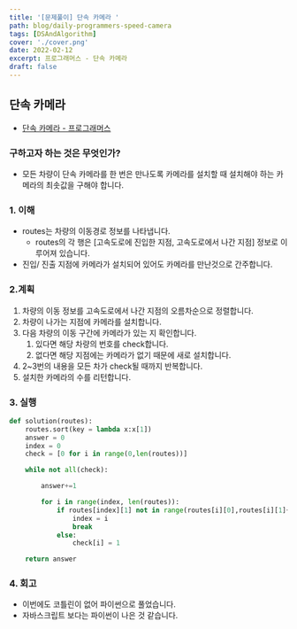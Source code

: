 ```yaml
---
title: '[문제풀이] 단속 카메라 '
path: blog/daily-programmers-speed-camera
tags: [DSAndAlgorithm]
cover: './cover.png'
date: 2022-02-12
excerpt: 프로그래머스 - 단속 카메라
draft: false
---
```


## 단속 카메라

- [단속 카메라 - 프로그래머스](https://programmers.co.kr/learn/courses/30/lessons/42884)

### 구하고자 하는 것은 무엇인가?

- 모든 차량이 단속 카메라를 한 번은 만나도록 카메라를 설치할 때 설치해야 하는 카메라의 최솟값을 구해야 합니다.

### 1. 이해

- routes는 차량의 이동경로 정보를 나타냅니다.
  - routes의 각 행은 [고속도로에 진입한 지점, 고속도로에서 나간 지점] 정보로 이루어져 있습니다.
- 진입/ 진출 지점에 카메라가 설치되어 있어도 카메라를 만난것으로 간주합니다.

### 2.계획

1. 차량의 이동 정보를 고속도로에서 나간 지점의 오름차순으로 정렬합니다.
2. 차량이 나가는 지점에 카메라를 설치합니다.
3. 다음 차량의 이동 구간에 카메라가 있는 지 확인합니다.
   1. 있다면 해당 차량의 번호를 check합니다.
   2. 없다면 해당 지점에는 카메라가 없기 때문에 새로 설치합니다.
4. 2~3번의 내용을 모든 차가 check될 때까지 반복합니다.
5. 설치한 카메라의 수를 리턴합니다.

### 3. 실행

```python
def solution(routes):
    routes.sort(key = lambda x:x[1])
    answer = 0
    index = 0
    check = [0 for i in range(0,len(routes))]

    while not all(check):

        answer+=1

        for i in range(index, len(routes)):
            if routes[index][1] not in range(routes[i][0],routes[i][1]+1):
                index = i
                break
            else:
                check[i] = 1

    return answer
```

### 4. 회고

- 이번에도 코틀린이 없어 파이썬으로 풀었습니다.
- 자바스크립트 보다는 파이썬이 나은 것 같습니다.
